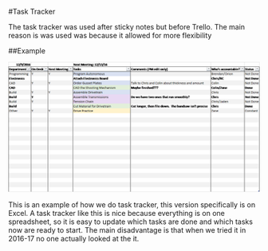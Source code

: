 #Task Tracker

The task tracker was used after sticky notes but before Trello. The main reason is was used was because it allowed for more flexibility

##Example


![Committing on GitHub](/images/PMTaskTracker.png)

This is an example of how we do task tracker, this version specifically is on Excel. A task tracker like this is nice because everything is on one spreadsheet, so it is easy to update which tasks are done and which tasks now are ready to start. The main disadvantage is that when we tried it in 2016-17 no one actually looked at the it. 